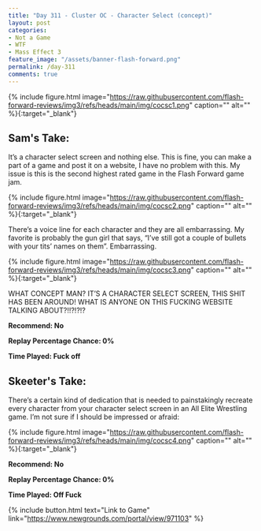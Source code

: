 ```yaml
---
title: "Day 311 - Cluster OC - Character Select (concept)"
layout: post
categories:
- Not a Game
- WTF
- Mass Effect 3
feature_image: "/assets/banner-flash-forward.png"
permalink: /day-311
comments: true
---
```


{% include figure.html image="https://raw.githubusercontent.com/flash-forward-reviews/img3/refs/heads/main/img/cocsc1.png" caption="" alt="" %}{:target="_blank"}
 
## Sam's Take:

It’s a character select screen and nothing else. This is fine, you can make a part of a game and post it on a website, I have no problem with this. My issue is this is the second highest rated game in the Flash Forward game jam.

{% include figure.html image="https://raw.githubusercontent.com/flash-forward-reviews/img3/refs/heads/main/img/cocsc2.png" caption="" alt="" %}{:target="_blank"}

There’s a voice line for each character and they are all embarrassing. My favorite is probably the gun girl that says, “I’ve still got a couple of bullets with your tits’ names on them”. Embarrassing.

{% include figure.html image="https://raw.githubusercontent.com/flash-forward-reviews/img3/refs/heads/main/img/cocsc3.png" caption="" alt="" %}{:target="_blank"}

WHAT CONCEPT MAN? IT’S A CHARACTER SELECT SCREEN, THIS SHIT HAS BEEN AROUND! WHAT IS ANYONE ON THIS FUCKING WEBSITE TALKING ABOUT?!!?!?!?

**Recommend: No**

**Replay Percentage Chance: 0%**

**Time Played: Fuck off**

## Skeeter's Take:

There’s a certain kind of dedication that is needed to painstakingly recreate every character from your character select screen in an All Elite Wrestling game. I’m not sure if I should be impressed or afraid:

{% include figure.html image="https://raw.githubusercontent.com/flash-forward-reviews/img3/refs/heads/main/img/cocsc4.png" caption="" alt="" %}{:target="_blank"}

**Recommend: No**

**Replay Percentage Chance: 0%**

**Time Played: Off Fuck**

{% include button.html text="Link to Game" link="https://www.newgrounds.com/portal/view/971103" %}